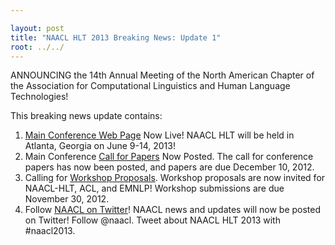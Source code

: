 ```yaml
---

layout: post
title: "NAACL HLT 2013 Breaking News: Update 1"
root: ../../
---
```


ANNOUNCING the 14th Annual Meeting of the North American Chapter of the Association for Computational Linguistics and Human Language Technologies!

This breaking news update contains:

1. [Main Conference Web Page](http://naacl2013.naacl.org) Now Live! NAACL HLT will be held in Atlanta, Georgia on June 9-14, 2013!
2. Main Conference [Call for Papers](http://naacl2013.naacl.org/CFP.aspx) Now Posted. The call for conference papers has now been posted, and papers are due December 10, 2012.
3. Calling for [Workshop Proposals](http://naacl2013.naacl.org/Workshops.aspx). Workshop proposals are now invited for NAACL-HLT, ACL, and EMNLP! Workshop submissions are due November 30, 2012.
4. Follow [NAACL on Twitter](http://twitter.com/naacl)! NAACL news and updates will now be posted on Twitter! Follow @naacl. Tweet about NAACL HLT 2013 with \#naacl2013.
